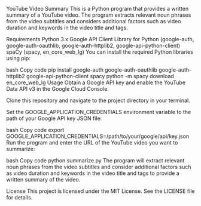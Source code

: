 YouTube Video Summary
This is a Python program that provides a written summary of a YouTube video. The program extracts relevant noun phrases from the video subtitles and considers additional factors such as video duration and keywords in the video title and tags.

Requirements
Python 3.x
Google API Client Library for Python (google-auth, google-auth-oauthlib, google-auth-httplib2, google-api-python-client)
spaCy (spacy, en_core_web_lg)
You can install the required Python libraries using pip:

bash
Copy code
pip install google-auth google-auth-oauthlib google-auth-httplib2 google-api-python-client spacy
python -m spacy download en_core_web_lg
Usage
Obtain a Google API key and enable the YouTube Data API v3 in the Google Cloud Console.

Clone this repository and navigate to the project directory in your terminal.

Set the GOOGLE_APPLICATION_CREDENTIALS environment variable to the path of your Google API key JSON file:

bash
Copy code
export GOOGLE_APPLICATION_CREDENTIALS=/path/to/your/google/api/key.json
Run the program and enter the URL of the YouTube video you want to summarize:

bash
Copy code
python summarize.py
The program will extract relevant noun phrases from the video subtitles and consider additional factors such as video duration and keywords in the video title and tags to provide a written summary of the video.

License
This project is licensed under the MIT License. See the LICENSE file for details.
